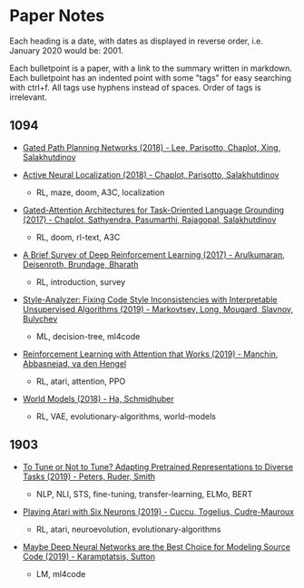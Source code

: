 # Paper Notes

Each heading is a date, with dates as displayed in reverse order, i.e. January 2020 would be: 2001.

Each bulletpoint is a paper, with a link to the summary written in markdown. Each bulletpoint has an indented point with some "tags" for easy searching with ctrl+f. All tags use hyphens instead of spaces. Order of tags is irrelevant.

## 1094

- [Gated Path Planning Networks (2018) - Lee, Parisotto, Chaplot, Xing, Salakhutdinov](https://github.com/bentrevett/paper-notes/blob/master/notes/gated-path-planning-networks.md)

- [Active Neural Localization (2018) - Chaplot, Parisotto, Salakhutdinov](https://github.com/bentrevett/paper-notes/blob/master/notes/active-neural-localization.md)
  - RL, maze, doom, A3C, localization

- [Gated-Attention Architectures for Task-Oriented Language Grounding (2017) - Chaplot, Sathyendra, Pasumarthi, Rajagopal, Salakhutdinov](https://github.com/bentrevett/paper-notes/blob/master/notes/gated-attention-architectures.md)
  - RL, doom, rl-text, A3C

- [A Brief Survey of Deep Reinforcement Learning (2017) - Arulkumaran, Deisenroth, Brundage, Bharath](https://github.com/bentrevett/paper-notes/blob/master/notes/a-brief-survey-of-drl.md)
  - RL, introduction, survey

- [Style-Analyzer: Fixing Code Style Inconsistencies with Interpretable Unsupervised Algorithms (2019) - Markovtsev, Long, Mougard, Slavnov, Bulychev](https://github.com/bentrevett/paper-notes/blob/master/notes/style-analyzer.md)
  - ML, decision-tree, ml4code

- [Reinforcement Learning with Attention that Works (2019) - Manchin, Abbasnejad, va den Hengel](https://github.com/bentrevett/paper-notes/blob/master/notes/rl-with-attention.md)
  - RL, atari, attention, PPO

- [World Models (2018) - Ha, Schmidhuber](https://github.com/bentrevett/paper-notes/blob/master/notes/world-models.md)
  - RL, VAE, evolutionary-algorithms, world-models

## 1903

- [To Tune or Not to Tune? Adapting Pretrained Representations to Diverse Tasks (2019) - Peters, Ruder, Smith](https://github.com/bentrevett/paper-notes/blob/master/notes/to-tune-or-not-to-tune.md)
  - NLP, NLI, STS, fine-tuning, transfer-learning, ELMo, BERT

- [Playing Atari with Six Neurons (2019) - Cuccu, Togelius, Cudre-Mauroux](https://github.com/bentrevett/paper-notes/blob/master/notes/playing-atari-with-six-neurons.md)
  - RL, atari, neuroevolution, evolutionary-algorithms

- [Maybe Deep Neural Networks are the Best Choice for Modeling Source Code (2019) - Karamptatsis, Sutton](https://github.com/bentrevett/paper-notes/blob/master/notes/dnns-modeling-source-code.md)
  - LM, ml4code